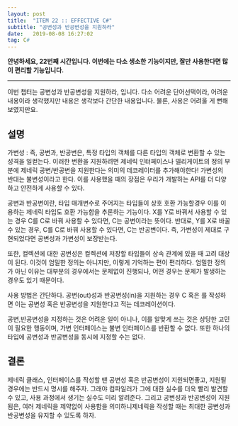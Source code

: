 ```yaml
---
layout: post
title:  "ITEM 22 :: EFFECTIVE C#"
subtitle: "공변성과 반공변성을 지원하라"
date:   2019-08-08 16:27:02
tag: C#
---
```


**안녕하세요, 22번째 시간입니다. 이번에는 다소 생소한 기능이지만, 잘만 사용한다면 많이 편리할 기능입니다.**

___

이번 챕터는 공변성과 반공변성을 지원하라, 입니다.
다소 어려운 단어선택이라, 어려운 내용이라 생각했지만 내용은 생각보다 간단한 내용입니다.
물론, 사용은 어려울 게 뻔해보였지만요.

## 설명

가변성 : 즉, 공변과, 반공변은, 특정 타입의 객체를 다른 타입의 객체로 변환할 수 있는 성격을 일컫는다. 이러한 변환을 지원하려면 제네릭 인터페이스나 델리게이트의 정의 부분에 제네릭 공변/반공변을 지원한다는 의미의 데코레이터를 추가해야한다!
가변성의 반대는 불변성이라고 한다. 이를 사용했을 때의 장점은 우리가 개발하는 API를 더 다양하고 안전하게 사용할 수 있다.

공변과 반공변이란, 타입 매개변수로 주어지는 타입들이 상호 호환 가능할경우 이를 이용하는 제네릭 타입도 호환 가능함을 추론하는 기능이다. X를 Y로 바꿔서 사용할 수 있는 경우 C<X>를 C<Y>로 바꿔 사용할 수 있다면, C<T>는 공변이라는 뜻이다. 
반대로, Y를 X로 바꿀 수 있는 경우, C<Y>를 C<X>로 바꿔 사용할 수 있다면, C<T>는 반공변이다. 즉, 가변성이 제대로 구현되었다면 공변성과 가변성이 보장받는다.

또한, 컬렉션에 대한 공변성은 컬렉션에 저장할 타입들이 상속 관계에 있을 때 고려 대상이 된다. 이것이 엄밀한 정의는 아니지만, 이렇게 기억하는 편이 편리하다. 엄밀한 정의가 아닌 이유는 대부분의 경우에서는 문제없이 진행되나, 어떤 경우는 문제가 발생하는 경우도 있기 때문이다.

사용 방법은 간단하다. 공변(out)성과 반공변성(in)을 지원하는 경우 C<in T> 혹은 <out T>를 작성하면 이는 공변성 혹은 반공변성을 지원한다고 적는 데코레이션이다.

공변,반공변성을 지정하는 것은 어려운 일이 아니나, 이를 알맞게 쓰는 것은 상당한 고민이 필요한 행동이며, 가변 인터페이스는 불변 인터페이스를 반환할 수 없다.
또한 하나의 타입에 공변성과 반공변성을 동시에 지정할 수는 없다.



## 결론

제네릭 클래스, 인터페이스를 작성할 땐 공변성 혹은 반공변성이 지원되면좋고, 지원될 경우에는 반드시 명시를 해주자.
그래야 컴파일러가 그에 대한 실수를 더욱 빨리 발견할 수 있고, 사용 과정에서 생기는 실수도 미리 알려준다.
그리고 공변성과 반공변성이 지원됨은, 여러 제네릭을 제약없이 사용함을 의미하니제네릭을 작성할 때는 최대한 공변성과 반공변성을 유지할 수 있도록 하자.






















